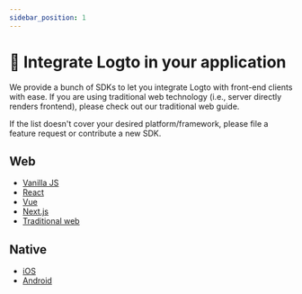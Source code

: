 ```yaml
---
sidebar_position: 1
---
```


# 🔗 Integrate Logto in your application

We provide a bunch of SDKs to let you integrate Logto with front-end clients with ease. If you are using traditional web technology (i.e., server directly renders frontend), please check out our traditional web guide.

If the list doesn't cover your desired platform/framework, please file a feature request or contribute a new SDK.

## Web

- [Vanilla JS](./vanilla-js.mdx)
- [React](./react.mdx)
- [Vue](./vue.mdx)
- [Next.js](./next-js.mdx)
- [Traditional web](./traditional.mdx)

## Native

- [iOS](./ios.mdx)
- [Android](./android.mdx)
